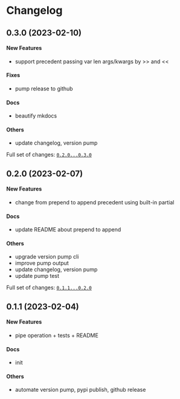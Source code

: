 # Changelog

## 0.3.0 (2023-02-10)

#### New Features

- support precedent passing var len args/kwargs by >> and <<

#### Fixes

- pump release to github

#### Docs

- beautify mkdocs

#### Others

- update changelog, version pump

Full set of changes: [`0.2.0...0.3.0`](https://github.com/hoishing/pipable/compare/0.2.0...0.3.0)

## 0.2.0 (2023-02-07)

#### New Features

- change from prepend to append precedent using built-in partial

#### Docs

- update README about prepend to append

#### Others

- upgrade version pump cli
- improve pump output
- update changelog, version pump
- update pump test

Full set of changes: [`0.1.1...0.2.0`](https://github.com/hoishing/pipable/compare/0.1.1...0.2.0)

## 0.1.1 (2023-02-04)

#### New Features

- pipe operation + tests + README

#### Docs

- init

#### Others

- automate version pump, pypi publish, github release

